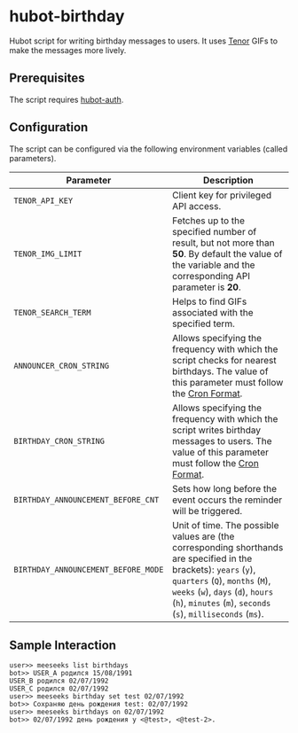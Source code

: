 # hubot-birthday

Hubot script for writing birthday messages to users. It uses [Tenor](https://tenor.com) GIFs to make the messages more lively.

## Prerequisites

The script requires [hubot-auth](https://github.com/hubot-scripts/hubot-auth).

## Configuration

The script can be configured via the following environment variables (called parameters).

| Parameter                           | Description |
|-------------------------------------|-------------|
| `TENOR_API_KEY`                     | Сlient key for privileged API access. |
| `TENOR_IMG_LIMIT`                   | Fetches up to the specified number of result, but not more than **50**. By default the value of the variable and the corresponding API parameter is **20**. |
| `TENOR_SEARCH_TERM`                 | Helps to find GIFs associated with the specified term. |
| `ANNOUNCER_CRON_STRING`             | Allows specifying the frequency with which the script checks for nearest birthdays. The value of this parameter must follow the [Cron Format](http://nncron.ru/help/EN/working/cron-format.htm). |
| `BIRTHDAY_CRON_STRING`              | Allows specifying the frequency with which the script writes birthday messages to users. The value of this parameter must follow the [Cron Format](http://nncron.ru/help/EN/working/cron-format.htm). |
| `BIRTHDAY_ANNOUNCEMENT_BEFORE_CNT`  | Sets how long before the event occurs the reminder will be triggered. |
| `BIRTHDAY_ANNOUNCEMENT_BEFORE_MODE` | Unit of time. The possible values are (the corresponding shorthands are specified in the brackets): `years` (`y`), `quarters` (`Q`), `months` (`M`), `weeks` (`w`), `days` (`d`), `hours` (`h`), `minutes` (`m`), `seconds` (`s`), `milliseconds` (`ms`). |

## Sample Interaction

```
user>> meeseeks list birthdays
bot>> USER_A родился 15/08/1991
USER_B родился 02/07/1992
USER_C родился 02/07/1992
user>> meeseeks birthday set test 02/07/1992
bot>> Сохраняю день рождения test: 02/07/1992
user>> meeseeks birthdays on 02/07/1992
bot>> 02/07/1992 день рождения у <@test>, <@test-2>.
```
